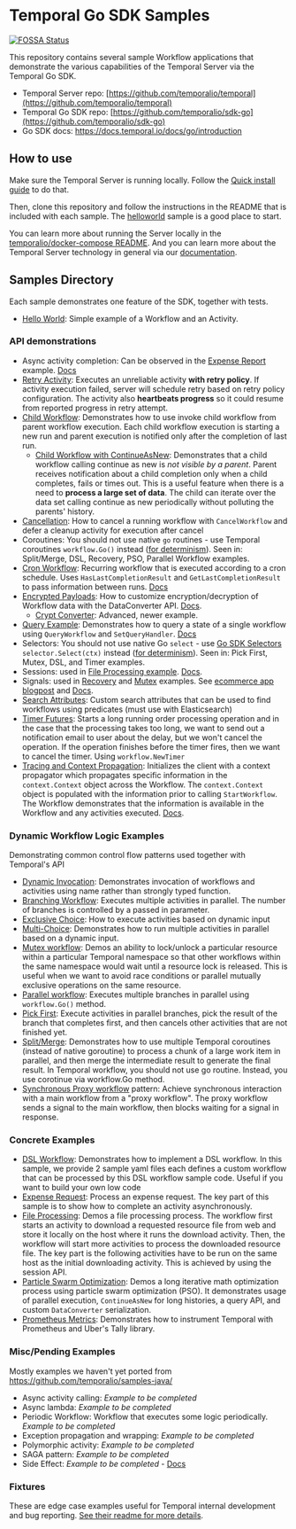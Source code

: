 # Temporal Go SDK Samples

[![FOSSA Status](https://app.fossa.com/api/projects/custom%2B18405%2Fgithub.com%2Ftemporalio%2Fsamples-go.svg?type=shield)](https://app.fossa.com/projects/custom%2B18405%2Fgithub.com%2Ftemporalio%2Fsamples-go?ref=badge_shield)

This repository contains several sample Workflow applications that demonstrate the various capabilities of the Temporal Server via the Temporal Go SDK.

- Temporal Server repo: [https://github.com/temporalio/temporal](https://github.com/temporalio/temporal)
- Temporal Go SDK repo: [https://github.com/temporalio/sdk-go](https://github.com/temporalio/sdk-go)
- Go SDK docs: https://docs.temporal.io/docs/go/introduction

## How to use

Make sure the Temporal Server is running locally.
Follow the [Quick install guide](https://docs.temporal.io/docs/server/quick-install) to do that.

Then, clone this repository and follow the instructions in the README that is included with each sample.
The [helloworld](helloworld/README.md) sample is a good place to start.

You can learn more about running the Server locally in the [temporalio/docker-compose README](https://github.com/temporalio/docker-compose/blob/main/README.md).
And you can learn more about the Temporal Server technology in general via our [documentation](https://docs.temporal.io/).

## Samples Directory

Each sample demonstrates one feature of the SDK, together with tests.

- [Hello World](https://github.com/temporalio/samples-go/tree/master/helloworld): Simple example of a Workflow and an Activity.

### API demonstrations

  - Async activity completion: Can be observed in the [Expense Report](https://github.com/temporalio/samples-go/tree/master/expense) example. [Docs](https://docs.temporal.io/docs/go/activities#asynchronous-activity-completion)
  - [Retry Activity](https://github.com/temporalio/samples-go/tree/master/retryactivity): Executes an unreliable activity **with retry policy**. If activity execution failed, server will schedule retry based on retry policy configuration. The activity also **heartbeats progress** so it could resume from reported progress in retry attempt.
  - [Child Workflow](https://github.com/temporalio/samples-go/tree/master/child-workflow): Demonstrates how to use invoke child workflow from parent workflow execution.  Each child workflow execution is starting a new run and parent execution is notified only after the completion of last run.
    - [Child Workflow with ContinueAsNew](https://github.com/temporalio/samples-go/tree/master/child-workflow-continue-as-new): Demonstrates that a child workflow calling continue as new is *not visible by a parent*. Parent receives notification about a child completion only when a child completes, fails or times out. This is a useful feature when there is a need to **process a large set of data**. The child can iterate over the data set calling continue as new periodically without polluting the parents' history.
  - [Cancellation](https://github.com/temporalio/samples-go/tree/master/cancelactivity): How to cancel a running workflow with `CancelWorkflow` and defer a cleanup activity for execution after cancel
  - Coroutines: You should not use native `go` routines - use Temporal coroutines `workflow.Go()` instead ([for determinism](https://docs.temporal.io/docs/go/workflows/#how-to-write-workflow-code)). Seen in: Split/Merge, DSL, Recovery, PSO, Parallel Workflow examples.
  - [Cron Workflow](https://github.com/temporalio/samples-go/tree/master/cron): Recurring workflow that is executed according to a cron schedule. Uses `HasLastCompletionResult` and `GetLastCompletionResult` to pass information between runs. [Docs](https://docs.temporal.io/docs/go/distributed-cron/)
  - [Encrypted Payloads](https://github.com/temporalio/samples-go/tree/master/encrypted-payloads): How to customize encryption/decryption of Workflow data with the DataConverter API. [Docs](https://docs.temporal.io/docs/go/workflows/#custom-serialization-and-workflow-security).
    - [Crypt Converter](https://github.com/temporalio/samples-go/tree/master/cryptconverter): Advanced, newer example.
  - [Query Example](https://github.com/temporalio/samples-go/tree/master/query): Demonstrates how to query a state of a single workflow using `QueryWorkflow` and `SetQueryHandler`. [Docs](https://docs.temporal.io/docs/go/queries)
  - Selectors: You should not use native Go `select` - use [Go SDK Selectors](https://docs.temporal.io/docs/go/selectors) `selector.Select(ctx)` instead ([for determinism](https://docs.temporal.io/docs/go/workflows/#how-to-write-workflow-code)). Seen in: Pick First, Mutex, DSL, and Timer examples.
  - Sessions: used in [File Processing example](https://github.com/temporalio/samples-go/tree/master/fileprocessing). [Docs](https://docs.temporal.io/docs/go/sessions).
  - Signals: used in [Recovery](https://github.com/temporalio/samples-go/tree/master/recovery) and [Mutex](https://github.com/temporalio/samples-go/tree/master/mutex) examples. See [ecommerce app blogpost](https://docs.temporal.io/blog/build-an-ecommerce-app-with-temporal-part-1) and [Docs](https://docs.temporal.io/docs/go/signals).
  - [Search Attributes](https://github.com/temporalio/samples-go/tree/master/searchattributes): Custom search attributes that can be used to find workflows using predicates (must use with Elasticsearch)
  - [Timer Futures](https://github.com/temporalio/samples-go/tree/master/timer): Starts a long running order processing operation and in the case that the processing takes too long, we want to send out a notification email to user about the delay, but we won't cancel the operation. If the operation finishes before the timer fires, then we want to cancel the timer. Using `workflow.NewTimer`
  - [Tracing and Context Propagation](https://github.com/temporalio/samples-go/tree/master/ctxpropagation): Initializes the client with a context propagator which propagates specific information in the `context.Context` object across the Workflow. The `context.Context` object is populated with the information prior to calling `StartWorkflow`. The Workflow demonstrates that the information is available in the Workflow and any activities executed. [Docs](https://docs.temporal.io/docs/go/tracing/).

### Dynamic Workflow Logic Examples

Demonstrating common control flow patterns used together with Temporal's API

  - [Dynamic Invocation](https://github.com/temporalio/samples-go/tree/master/dynamic): Demonstrates invocation of workflows and activities using name rather than strongly typed function.
  - [Branching Workflow](https://github.com/temporalio/samples-go/blob/master/branch): Executes multiple activities in parallel. The number of branches is controlled by a passed in parameter.
  - [Exclusive Choice](https://github.com/temporalio/samples-go/tree/master/choice-exclusive): How to execute activities based on dynamic input
  - [Multi-Choice](https://github.com/temporalio/samples-go/tree/master/choice-multi): Demonstrates how to run multiple activities in parallel based on a dynamic input.
  - [Mutex workflow](https://github.com/temporalio/samples-go/tree/master/mutex): Demos an ability to lock/unlock a particular resource within a particular Temporal namespace so that other workflows within the same namespace would wait until a resource lock is released. This is useful when we want to avoid race conditions or parallel mutually exclusive operations on the same resource.
  - [Parallel workflow](https://github.com/temporalio/samples-go/tree/master/parallel): Executes multiple branches in parallel using `workflow.Go()` method.
  - [Pick First](https://github.com/temporalio/samples-go/tree/master/pickfirst): Execute activities in parallel branches, pick the result of the branch that completes first, and then cancels other activities that are not finished yet.
  - [Split/Merge](https://github.com/temporalio/samples-go/tree/master/splitmerge): Demonstrates how to use multiple Temporal coroutines (instead of native goroutine) to process a chunk of a large work item in parallel, and then merge the intermediate result to generate the final result. In Temporal workflow, you should not use go routine. Instead, you use corotinue via workflow.Go method.
  - [Synchronous Proxy workflow](https://github.com/temporalio/samples-go/tree/master/synchronous-proxy) pattern: Achieve synchronous interaction with a main workflow from a "proxy workflow". The proxy workflow sends a signal to the main workflow, then blocks waiting for a signal in response.

### Concrete Examples

  - [DSL Workflow](https://github.com/temporalio/samples-go/tree/master/dsl): Demonstrates how to implement a DSL workflow. In this sample, we provide 2 sample yaml files each defines a custom workflow that can be processed by this DSL workflow sample code. Useful if you want to build your own low code
  - [Expense Request](https://github.com/temporalio/samples-go/tree/master/expense): Process an expense request. The key part of this sample is to show how to complete an activity asynchronously.
  - [File Processing](https://github.com/temporalio/samples-go/tree/master/fileprocessing): Demos a file processing process. The workflow first starts an activity to download a requested resource file from web and store it locally on the host where it runs the download activity. Then, the workflow will start more activities to process the downloaded resource file. The key part is the following activities have to be run on the same host as the initial downloading activity. This is achieved by using the session API.
  - [Particle Swarm Optimization](https://github.com/temporalio/samples-go/tree/master/pso): Demos a long iterative math optimization process using particle swarm optimization (PSO). It demonstrates usage of parallel execution, `ContinueAsNew` for long histories, a query API, and custom `DataConverter` serialization.
  - [Prometheus Metrics](https://github.com/temporalio/samples-go/tree/master/metrics): Demonstrates how to instrument Temporal with Prometheus and Uber's Tally library.

### Misc/Pending Examples

Mostly examples we haven't yet ported from https://github.com/temporalio/samples-java/

  - Async activity calling: *Example to be completed*
  - Async lambda:  *Example to be completed*
  - Periodic Workflow: Workflow that executes some logic periodically. *Example to be completed*
  - Exception propagation and wrapping: *Example to be completed*
  - Polymorphic activity: *Example to be completed*
  - SAGA pattern:  *Example to be completed*
  - Side Effect:  *Example to be completed* - [Docs](https://docs.temporal.io/docs/go/side-effect)

### Fixtures

These are edge case examples useful for Temporal internal development and bug reporting. [See their readme for more details](https://github.com/temporalio/samples-go/tree/master/temporal-fixtures).
